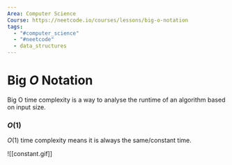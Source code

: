 ```yaml
---
Area: Computer Science
Course: https://neetcode.io/courses/lessons/big-o-notation
tags:
  - "#computer_science"
  - "#neetcode"
  - data_structures
---
```

# Big $O$ Notation

Big O time complexity is a way to analyse the runtime of an algorithm based on input size. 

### $O(1)$
$O(1)$ time complexity means it is always the same/constant time.

![[constant.gif]]